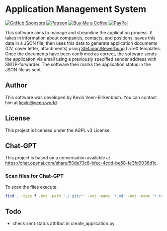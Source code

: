 # Application Management System
[![GitHub Sponsors](https://img.shields.io/badge/Sponsor-GitHub%20Sponsors-blue?logo=github)](https://github.com/sponsors/kevinveenbirkenbach) [![Patreon](https://img.shields.io/badge/Support-Patreon-orange?logo=patreon)](https://www.patreon.com/c/kevinveenbirkenbach) [![Buy Me a Coffee](https://img.shields.io/badge/Buy%20me%20a%20Coffee-Funding-yellow?logo=buymeacoffee)](https://buymeacoffee.com/kevinveenbirkenbach) [![PayPal](https://img.shields.io/badge/Donate-PayPal-blue?logo=paypal)](https://s.veen.world/paypaldonate)


This software aims to manage and streamline the application process. It takes in information about companies, contacts, and positions, saves this data in a JSON file, then uses this data to generate application documents (CV, cover letter, attachments) using [Stefanqn/Bewerbung](https://github.com/Stefanqn/Bewerbung) LaTeX templates. Once the documents have been confirmed as correct, the software sends the application via email using a previously specified sender address with SMTP-forwarder. The software then marks the application status in the JSON file as sent.

## Author

This software was developed by Kevin Veen-Birkenbach. You can contact him at kevin@veen.world

## License

This project is licensed under the AGPL v3 License.

## Chat-GPT

This project is based on a conversation available at https://chat.openai.com/share/50de73c8-bfec-4cdd-be58-fe3fd9036d1c.

### Scan files for Chat-GPT
To scan the files execute:

```bash 
find . -type f -not -path './.git/*' -not -name '*.md' -not -name '*.txt' -exec sh -c 'echo "--- {} ---"; cat {}' \;
```

## Todo
- check sent status attribut in create_application.py

